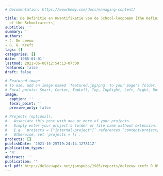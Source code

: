 ```yaml
---
# Documentation: https://wowchemy.com/docs/managing-content/

title: De Definitie en Kwantifikatie van de School-loopbaan [The Definition and Quantification
  of the Schoolcareers]
subtitle: ''
summary: ''
authors:
- J. De Leeuw
- G. G. Kreft
tags: []
categories: []
date: '1985-01-01'
lastmod: 2021-06-06T12:54:13-07:00
featured: false
draft: false

# Featured image
# To use, add an image named `featured.jpg/png` to your page's folder.
# Focal points: Smart, Center, TopLeft, Top, TopRight, Left, Right, BottomLeft, Bottom, BottomRight.
image:
  caption: ''
  focal_point: ''
  preview_only: false

# Projects (optional).
#   Associate this post with one or more of your projects.
#   Simply enter your project's folder or file name without extension.
#   E.g. `projects = ["internal-project"]` references `content/project/deep-learning/index.md`.
#   Otherwise, set `projects = []`.
projects: []
publishDate: '2021-10-25T19:24:14.127811Z'
publication_types:
- '4'
abstract: ''
publication: ''
url_pdf: http://deleeuwpdx.net/janspubs/1985/reports/deleeuw_kreft_R_85b.pdf
---
```

